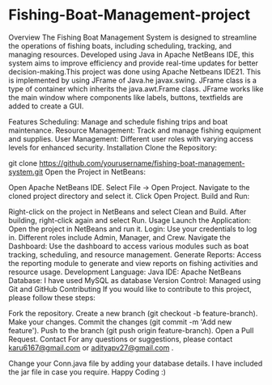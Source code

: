 # Fishing-Boat-Management-project
Overview
The Fishing Boat Management System is designed to streamline the operations of fishing boats, including scheduling, tracking, and managing resources. Developed using Java in Apache NetBeans IDE, this system aims to improve efficiency and provide real-time updates for better decision-making.This project was done using Apache Netbeans IDE21. This is implemented by using JFrame of Java.he javax.swing. JFrame class is a type of container which inherits the java.awt.Frame class. JFrame works like the main window where components like labels, buttons, textfields are added to create a GUI.

Features
Scheduling: Manage and schedule fishing trips and boat maintenance.
Resource Management: Track and manage fishing equipment and supplies.
User Management: Different user roles with varying access levels for enhanced security.
Installation
Clone the Repository:

git clone https://github.com/yourusername/fishing-boat-management-system.git
Open the Project in NetBeans:

Open Apache NetBeans IDE.
Select File -> Open Project.
Navigate to the cloned project directory and select it.
Click Open Project.
Build and Run:

Right-click on the project in NetBeans and select Clean and Build.
After building, right-click again and select Run.
Usage
Launch the Application: Open the project in NetBeans and run it.
Login: Use your credentials to log in. Different roles include Admin, Manager, and Crew.
Navigate the Dashboard: Use the dashboard to access various modules such as boat tracking, scheduling, and resource management.
Generate Reports: Access the reporting module to generate and view reports on fishing activities and resource usage.
Development
Language: Java
IDE: Apache NetBeans
Database: I have used MySQL as database
Version Control: Managed using Git and GitHub
Contributing
If you would like to contribute to this project, please follow these steps:

Fork the repository.
Create a new branch (git checkout -b feature-branch).
Make your changes.
Commit the changes (git commit -m 'Add new feature').
Push to the branch (git push origin feature-branch).
Open a Pull Request.
Contact
For any questions or suggestions, please contact karu6167@gmail.com or adityapv27@gmail.com .

Change your Conn.java file by adding your database details.
I have included the jar file in case you require.
Happy Coding :)
